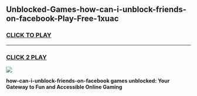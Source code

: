 
## Unblocked-Games-how-can-i-unblock-friends-on-facebook-Play-Free-1xuac
<h3>
<a href="https://premium76.site?title=how-can-i-unblock-friends-on-facebook&ref=21A">CLICK TO PLAY</a></h3>
<hr>

<h3>
<a href="https://premium76.site?title=how-can-i-unblock-friends-on-facebook&ref=21A">CLICK 2 PLAY</a>
  
</h3>

<a href="https://premium76.site?title=how-can-i-unblock-friends-on-facebook&ref=21A"><img src="https://clearcache.store/games.png"></a>


**how-can-i-unblock-friends-on-facebook games unblocked: Your Gateway to Fun and Accessible Online Gaming**
